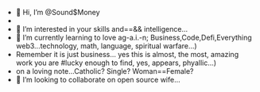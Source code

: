 - 👋 Hi, I’m @Sound$Money
- 
- 👀 I’m interested in your skills and==&& intelligence...
- 🌱 I’m currently learning to love ag-a.i.-n; Business,Code,Defi,Everything web3...technology, math, language, spiritual warfare...)
- Remember it is just business... yes this is almost, the most, amazing work you are #lucky enough to find, yes, appears, phyallic...)
- on a loving note...Catholic? Single? Woman==Female?
- 💞️ I’m looking to collaborate on open source wife...
<!---
1Crazymoney/1Crazymoney is ✨ special ✨ 
{
<video data-v-7f538ccd="" autoplay="autoplay" loop="loop" muted="muted" class="viedo xs-hidden"> 您的浏览器不支持 video 标签。 <source data-v-7f538ccd="" type="video/mp4" src="static/media/earth-video.ccf69c30.mp4"></video>
}
